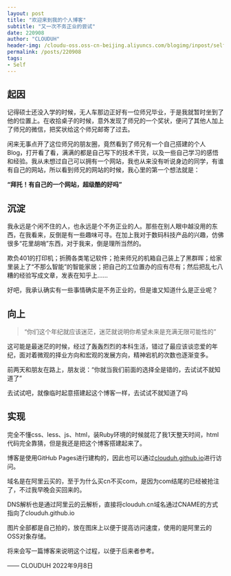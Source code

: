 ```yaml
---
layout: post
title: "欢迎来到我的个人博客"
subtitle: "又一次不务正业的尝试"
date: 220908
author: "CLOUDUH"
header-img: /cloudu-oss.oss-cn-beijing.aliyuncs.com/blogimg/inpost/self-bg.jpg
permalink: /posts/220908
tags:
- Self
---
```


## 起因

记得硕士还没入学的时候，无人车那边正好有一位师兄毕业，于是我就暂时坐到了他的位置上。在收拾桌子的时候，意外发现了师兄的一个奖状，便问了其他人加上了师兄的微信，把奖状给这个师兄邮寄了过去。


闲来无事点开了这位师兄的朋友圈，竟然看到了师兄有一个自己搭建的个人Blog，打开看了看，满满的都是自己写下的技术干货，以及一些自己学习的感悟和经验。我从未想过自己可以拥有一个网站，我也从来没有听说身边的同学，有谁有自己的网站，所以看到师兄的网站的时候，我心里的第一个想法就是：

**“拜托！有自己的一个网站，超级酷的好吗”**

## 沉淀

我永远是个闲不住的人，也永远是个不务正业的人。那些在别人眼中越没用的东西，在我看来，反倒是有一些趣味可寻。在加上我对于数码科技产品的兴趣，仿佛很多“花里胡哨”东西，对于我来，倒是理所当然的。

欺负401的打印机；折腾各类笔记软件；抢来师兄的机箱自己装上了黑群晖；给家里装上了“不那么智能”的智能家居；把自己的工位置办的应有尽有；然后把乱七八糟的经验写成文章，发表在知乎上……

好吧，我承认确实有一些事情确实是不务正业的，但是谁又知道什么是正业呢？

## 向上

> “你们这个年纪就应该迷茫，迷茫就说明你希望未来是充满无限可能性的”

这可能是最迷茫的时候，经过了轰轰烈烈的本科生活，错过了最应该谈恋爱的年纪，面对着微观的择业方向和宏观的发展方向，精神宕机的次数也逐渐变多。

前两天和朋友在路上，朋友说：“你就当我们前面的选择全是错的，去试试不就知道了”

去试试吧，就像临时起意搭建起这个博客一样，去试试不就知道了吗

## 实现

完全不懂css、less、js、html，装Ruby环境的时候就花了我1天整天时间，html代码完全靠猜，但是我还是把这个博客搭建起来了。

博客是使用GitHub Pages进行建构的，因此也可以通过<a href="clouduh.github.io">clouduh.github.io</a>进行访问。

域名是在阿里云买的，至于为什么买cn不买com，是因为com结尾的已经被抢注了，不过我早晚会买回来的。

DNS解析也是通过阿里云的云解析，直接将clouduh.cn域名通过CNAME的方式指向了clouduh.github.io

图片全部都是自己拍的，放在图床上以便于提高访问速度，使用的是阿里云的OSS对象存储。

将来会写一篇博客来说明这个过程，以便于后来者参考。

—— CLOUDUH 2022年9月8日
